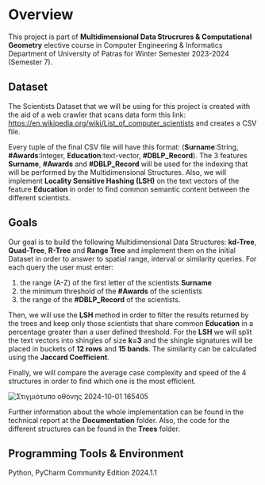 # Overview
This project is part of **Multidimensional Data Strucrures & Computational Geometry** elective course in Computer Engineering & Informatics Department of University of Patras for Winter Semester 2023-2024 (Semester 7).

## Dataset
The Scientists Dataset that we will be using for this project is created with the aid of a web crawler that scans data form this link: https://en.wikipedia.org/wiki/List_of_computer_scientists and creates a CSV file.

Every tuple of the final CSV file will have this format: (**Surname**:String, **#Awards**:Integer, **Education**:text-vector, **#DBLP_Record**). The 3 features **Surname**, **#Awards** and **#DBLP_Record** will be used for the indexing that will be performed by the Multidimensional Structures. Also, we will implement **Locality Sensitive Hashing (LSH)** on the text vectors of the feature **Education** in order to find common semantic content between the different scientists. 

## Goals
Our goal is to build the following Multidimensional Data Structures: **kd-Tree**, **Quad-Tree**, **R-Tree** and **Range Tree** and implement them on the initial Dataset in order to answer to spatial range, interval or similarity queries. For each query the user must enter:
1. the range (A-Z) of the first letter of the scientists **Surname**
2. the minimum threshold of the **#Awards** of the scientists
3. the range of the **#DBLP_Record** of the scientists.

Then, we will use the **LSH** method in order to filter the results returned by the trees and keep only those scientists that share common **Education** in a percentage greater than a user defined threshold. For the **LSH** we will split the text vectors into shingles of size **k=3** and the shingle signatures will be placed in buckets of **12 rows** and **15 bands**. The similarity can be calculated using the **Jaccard Coefficient**.

Finally, we will compare the average case complexity and speed of the 4 structures in order to find which one is the most efficient.

![Στιγμιότυπο οθόνης 2024-10-01 165405](https://github.com/user-attachments/assets/ce8d2f0e-a551-4d02-9f9f-e76e6e3411f3)

Further information about the whole implementation can be found in the technical report at the **Documentation** folder. Also, the code for the different structures can be found in the **Trees** folder.

## Programming Tools & Environment
Python, PyCharm Community Edition 2024.1.1
